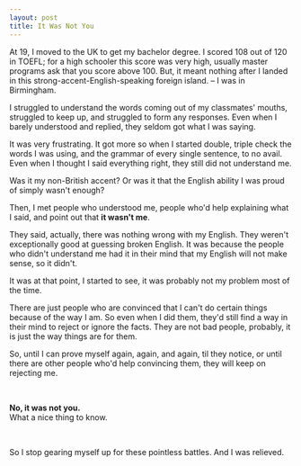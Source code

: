 ```yaml
---
layout: post
title: It Was Not You
---
```


At 19, I moved to the UK to get my bachelor degree. I scored 108 out of 120 in TOEFL; for a high schooler this score was very high, usually master programs ask that you score above 100. But, it meant nothing after I landed in this strong-accent-English-speaking foreign island. – I was in Birmingham.

I struggled to understand the words coming out of my classmates' mouths, struggled to keep up, and struggled to form any responses. Even when I barely understood and replied, they seldom got what I was saying.

It was very frustrating. It got more so when I started double, triple check the words I was using, and the grammar of every single sentence, to no avail. Even when I thought I said everything right, they still did not understand me.

Was it my non-British accent? Or was it that the English ability I was proud of simply wasn't enough?

Then, I met people who understood me, people who'd help explaining what I said, and point out that **it wasn't me**.

They said, actually, there was nothing wrong with my English. They weren't exceptionally good at guessing broken English. It was because the people who didn't understand me had it in their mind that my English will not make sense, so it didn't.

It was at that point, I started to see, it was probably not my problem most of the time.

There are just people who are convinced that I can't do certain things because of the way I am. So even when I did them, they'd still find a way in their mind to reject or ignore the facts. They are not bad people, probably, it is just the way things are for them.

So, until I can prove myself again, again, and again, til they notice, or until there are other people who'd help convincing them, they will keep on rejecting me.

&nbsp;

**No, it was not you.**<br/>
What a nice thing to know.

&nbsp;

So I stop gearing myself up for these pointless battles.
And I was relieved.
